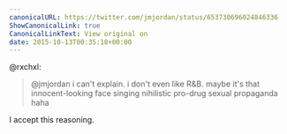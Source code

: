```yaml
---
canonicalURL: https://twitter.com/jmjordan/status/653730696024846336
ShowCanonicalLink: true
CanonicalLinkText: View original on
date: 2015-10-13T00:35:18+00:00
---
```

@rxchxl:

> @jmjordan i can't explain. i don't even like R&amp;B. maybe it's that innocent-looking face singing nihilistic pro-drug sexual propaganda haha

I accept this reasoning.